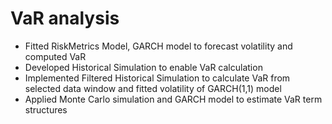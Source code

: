 # VaR analysis
- Fitted RiskMetrics Model, GARCH model to forecast volatility and computed VaR
- Developed Historical Simulation to enable VaR calculation
- Implemented Filtered Historical Simulation to calculate VaR from selected data window and fitted volatility of GARCH(1,1) model
- Applied Monte Carlo simulation and GARCH model to estimate VaR term structures

